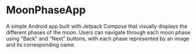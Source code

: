 # MoonPhaseApp
A simple Android app built with Jetpack Compose that visually displays the different phases of the moon. Users can navigate through each moon phase using "Back" and "Next" buttons, with each phase represented by an image and its corresponding name.
